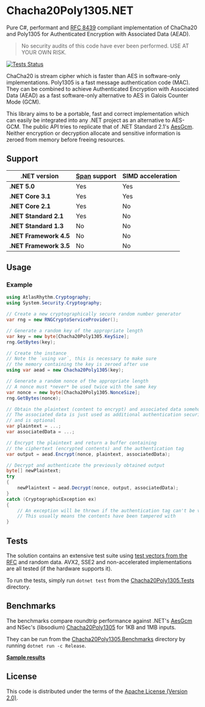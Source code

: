 # Chacha20Poly1305.NET

Pure C#, performant and [RFC 8439](https://tools.ietf.org/html/rfc8439) compliant implementation of ChaCha20 and Poly1305 for Authenticated Encryption with Associated Data (AEAD).

> No security audits of this code have ever been performed. USE AT YOUR OWN RISK.

[![Tests Status](https://img.shields.io/github/workflow/status/Atlas-Rhythm/Chacha20Poly1305.NET/Tests?label=tests&style=for-the-badge)](https://github.com/Atlas-Rhythm/Chacha20Poly1305.NET/actions?query=workflow%3ATests)

ChaCha20 is stream cipher which is faster than AES in software-only implementations. Poly1305 is a fast message authentication code (MAC). They can be combined to achieve Authenticated Encryption with Associated Data (AEAD) as a fast software-only alternative to AES in Galois Counter Mode (GCM).

This library aims to be a portable, fast and correct implementation which can easily be integrated into any .NET project as an alternative to AES-GCM. The public API tries to replicate that of .NET Standard 2.1's [AesGcm](https://docs.microsoft.com/en-us/dotnet/api/system.security.cryptography.aesgcm?view=netstandard-2.1). Neither encryption or decryption allocate and sensitive information is zeroed from memory before freeing resources.

## Support

| .NET version | [Span](https://docs.microsoft.com/en-us/dotnet/api/system.span-1) support | SIMD acceleration |
| --- | --- | --- |
| **.NET 5.0** | Yes | Yes |
| **.NET Core 3.1** | Yes | Yes |
| **.NET Core 2.1** | Yes | No |
| **.NET Standard 2.1** | Yes | No |
| **.NET Standard 1.3** | No | No |
| **.NET Framework 4.5** | No | No |
| **.NET Framework 3.5** | No | No |

## Usage

### Example

```cs
using AtlasRhythm.Cryptography;
using System.Security.Cryptography;

// Create a new cryptographically secure random number generator
var rng = new RNGCryptoServiceProvider();

// Generate a random key of the appropriate length
var key = new byte[Chacha20Poly1305.KeySize];
rng.GetBytes(key);

// Create the instance
// Note the `using var`, this is necessary to make sure
// the memory containing the key is zeroed after use
using var aead = new Chacha20Poly1305(key);

// Generate a random nonce of the appropriate length
// A nonce must *never* be used twice with the same key
var nonce = new byte[Chacha20Poly1305.NonceSize];
rng.GetBytes(nonce);

// Obtain the plaintext (content to encrypt) and associated data somehow
// The associated data is just used as additional authentication security
// and is optional
var plaintext = ...;
var associatedData = ...;

// Encrypt the plaintext and return a buffer containing
// the ciphertext (encrypted contents) and the authentication tag
var output = aead.Encrypt(nonce, plaintext, associatedData);

// Decrypt and authenticate the previously obtained output
byte[] newPlaintext;
try
{
    newPlaintext = aead.Decrypt(nonce, output, associatedData);
}
catch (CryptographicException ex)
{
    // An exception will be thrown if the authentication tag can't be verified
    // This usually means the contents have been tampered with
}
```

## Tests

The solution contains an extensive test suite using [test vectors from the RFC](https://tools.ietf.org/html/rfc8439#section-2.8.2) and random data. AVX2, SSE2 and non-accelerated implementations are all tested (if the hardware supports it).

To run the tests, simply run `dotnet test` from the [Chacha20Poly1305.Tests](Chacha20Poly1305.Tests) directory.

## Benchmarks

The benchmarks compare roundtrip performance against .NET's [AesGcm](https://docs.microsoft.com/en-us/dotnet/api/system.security.cryptography.aesgcm?view=netstandard-2.1) and NSec's (libsodium) [Chacha20Poly1305](https://nsec.rocks/docs/api/nsec.cryptography.aeadalgorithm#chacha20poly1305) for 1KB and 1MB inputs.

They can be run from the [Chacha20Poly1305.Benchmarks](Chacha20Poly1305.Benchmarks) directory by running `dotnet run -c Release`.

[**Sample results**](BenchmarkResults.md)

## License

This code is distributed under the terms of the [Apache License (Version 2.0)](LICENSE).
